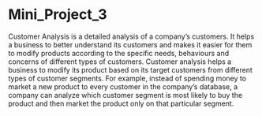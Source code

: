 # Mini_Project_3
Customer Analysis is a detailed analysis of a company’s customers. It helps a business to 
better understand its customers and makes it easier for them to modify products according 
to the specific needs, behaviours and concerns of different types of customers. Customer 
analysis helps a business to modify its product based on its target customers from different 
types of customer segments. For example, instead of spending money to market a new 
product to every customer in the company’s database, a company can analyze which 
customer segment is most likely to buy the product and then market the product only on that 
particular segment.
